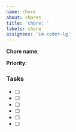 ```yaml
---
name: chore
about: chores
title: 'chore: '
labels: chore
assignees: 'im-coder-lg'
---
```


**Chore name**:

**Priority**:
### **Tasks**
- [ ] 
- [ ] 
- [ ] 
- [ ] 
- [ ] 
- [ ] 

